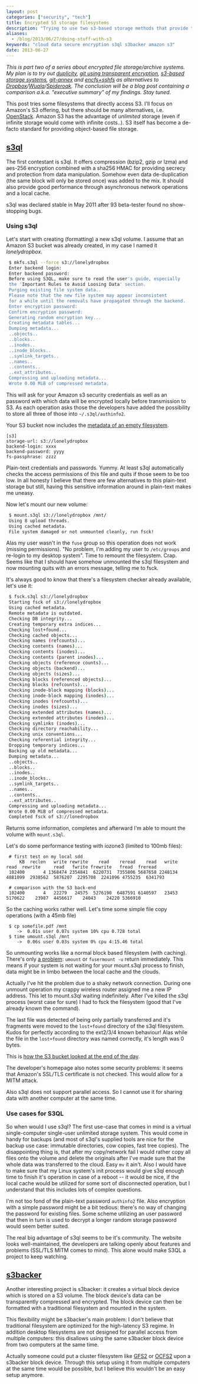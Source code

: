 ```yaml
---
layout: post
categories: ["security", "tech"]
title: Encrypted S3 storage filesystems
description: "Trying to use two s3-based storage methods that provide transparent encryption and compression"
aliases:
  - /blog/2013/06/27/doing-stuff-with-s3
keywords: "cloud data secure encryption s3ql s3backer amazon s3"
date: 2013-06-27
---
```


*This is part two of a series about encrypted file storage/archive systems. My plan is to try out [duplicity](http://www.snikt.net/blog/2013/06/23/secure-online-storage-for-backup-and-sharing-part1/), [git using transparent encryption](http://www.snikt.net/blog/2013/07/01/git-with-transparent-encryption/), [s3-based storage systems](http://www.snikt.net/blog/2013/06/27/doing-stuff-with-s3/), [git-annex](http://git-annex.branchable.com/) and [encfs+sshfs](http://blog.gauner.org/blog/2008/09/12/secure-remote-storage-with-fuse-and-encfssshfs/) as alternatives to [Dropbox](http://www.dropbox.com)/[Wuala](http://www.lacie.com/us/more/?id=10097)/[Spideroak](http://www.spideroak.com). The conclusion will be a blog post containing a comparison a.k.a. "executive summary" of my findings. Stay tuned.*

This post tries some filesystems that directly access S3. I'll focus on Amazon's S3 offering, but there should be many alternatives, i.e. [OpenStack](http://www.openstack.org). Amazon S3 has the advantage of *unlimited* storage (even if infinite storage would come with infinite costs..). S3 itself has become a de-facto standard for providing object-based file storage.

<!-- more -->

## [s3ql](https://code.google.com/p/s3ql/)

The first contestant is s3ql. It offers compression (bzip2, gzip or lzma) and aes-256 encryption combined with a sha256 HMAC for providing secrecy and protection from data manipulation. Somehow even data de-duplication (the same block will only be stored once) was added to the mix. It should also provide good performance through asynchronous network operations and a local cache.

s3ql was declared stable in May 2011 after 93 beta-tester found no show-stopping bugs.

### Using s3ql

Let's start with creating (formatting) a new s3ql volume. I assume that an Amazon S3 bucket was already created, in my case I named it *lonelydropbox*.

~~~ bash
 $ mkfs.s3ql --force s3://lonelydropbox
 Enter backend login: 
 Enter backend password: 
 Before using S3QL, make sure to read the user's guide, especially
 the 'Important Rules to Avoid Loosing Data' section.
 Purging existing file system data..
 Please note that the new file system may appear inconsistent
 for a while until the removals have propagated through the backend.
 Enter encryption password: 
 Confirm encryption password: 
 Generating random encryption key...
 Creating metadata tables...
 Dumping metadata...
 ..objects..
 ..blocks..
 ..inodes..
 ..inode_blocks..
 ..symlink_targets..
 ..names..
 ..contents..
 ..ext_attributes..
 Compressing and uploading metadata...
 Wrote 0.00 MiB of compressed metadata.
~~~

This will ask for your Amazon s3 security credentials as well as an password with which data will be encrypted locally before transmission to S3. As each operation asks those the developers have added the possibility to store all three of those into `~/.s3ql/authinfo2`.

Your S3 bucket now includes the [metadata of an empty filesystem](http://www.snikt.net/assets/2013-s3-clients/after_mkfs.png).

~~~
[s3]
storage-url: s3://lonelydropbox
backend-login: xxxx
backend-password: yyyy
fs-passphrase: zzzz
~~~

Plain-text credentials and passwords. Yummy. At least s3ql automatically checks the access permissions of this file and quits if those seem to be too low. In all honesty I believe that there are few alternatives to this plain-text storage but still, having this sensitive information around in plain-text makes me uneasy.

Now let's mount our new volume:

~~~ bash
 $ mount.s3ql s3://lonelydropbox /mnt/
 Using 8 upload threads.
 Using cached metadata.
 File system damaged or not unmounted cleanly, run fsck!
~~~

Alas my user wasn't in the `fuse` group so this operation does not work (missing permissions). "No problem, I'm adding my user to `/etc/groups` and re-login to my desktop system". Time to remount the filesystem. Crap. Seems like that I should have somehow unmounted the s3ql filesystem and now mounting quits with an errors message, telling me to fsck.

It's always good to know that there's a filesystem checker already available, let's use it:

~~~ bash
 $ fsck.s3ql s3://lonelydropbox
 Starting fsck of s3://lonelydropbox
 Using cached metadata.
 Remote metadata is outdated.
 Checking DB integrity...
 Creating temporary extra indices...
 Checking lost+found...
 Checking cached objects...
 Checking names (refcounts)...
 Checking contents (names)...
 Checking contents (inodes)...
 Checking contents (parent inodes)...
 Checking objects (reference counts)...
 Checking objects (backend)...
 Checking objects (sizes)...
 Checking blocks (referenced objects)...
 Checking blocks (refcounts)...
 Checking inode-block mapping (blocks)...
 Checking inode-block mapping (inodes)...
 Checking inodes (refcounts)...
 Checking inodes (sizes)...
 Checking extended attributes (names)...
 Checking extended attributes (inodes)...
 Checking symlinks (inodes)...
 Checking directory reachability...
 Checking unix conventions...
 Checking referential integrity...
 Dropping temporary indices...
 Backing up old metadata...
 Dumping metadata...
 ..objects..
 ..blocks..
 ..inodes..
 ..inode_blocks..
 ..symlink_targets..
 ..names..
 ..contents..
 ..ext_attributes..
 Compressing and uploading metadata...
 Wrote 0.00 MiB of compressed metadata.
 Completed fsck of s3://lonedropbox
~~~

Returns some information, completes and afterward I'm able to mount the volume with `mount.s3ql`.

Let's do some performance testing with iozone3 (limited to 100mb files):

~~~
 # first test on my local sdd
     KB  reclen   write rewrite    read    reread    read   write    read  rewrite     read   fwrite frewrite   fread  freread
 102400       4 1368474 2354841  6220731  7355806 5687658 2248134 4881099  2938562  5876207  2295708  2241096 4755235  6341793

 # comparison with the S3 back-end
 102400       4   22279   24575  5276190  6487591 6140597   23453 5170622    23987  4456617    24043    24220 5366910
~~~
So the caching works rather well. Let's time some simple file copy operations (with a 45mb file)

~~~
 $ cp somefile.pdf /mnt
    ->  0.01s user 0.07s system 10% cpu 0.728 total
 $ time umount.s3ql /mnt
    ->  0.06s user 0.03s system 0% cpu 4:15.46 total
~~~

So unmounting works like a normal block based filesystem (with caching). There's only [a problem](http://www.rath.org/s3ql-docs/umount.html): `umount` or `fusermount -u` return immediately. This means if your system is not waiting for your mount.s3ql process to finish, data might be in limbo between the local cache and the clouds.

Actually I've hit the problem due to a shaky network connection. During one unmount operation my crappy wireless router assigned me a new IP address. This let to mount.s3ql waiting indefinitely. After I've killed the s3ql process (worst case for sure) I had to fsck the filesystem (good that I've already known the command).

The last file was detected of being only partially transferred and it's fragments were moved to the `lost+found` directory of the s3ql filesystem. Kudos for perfectly according to the ext2/3/4 known behaviour! Alas while the file in the `lost+found` directory was named correctly, it's length was 0 bytes.

This is [how the S3 bucket looked at the end of the day](http://www.snikt.net/assets/2013-s3-clients/filled.png).

The developer's homepage also notes some security problems: it seems that Amazon's SSL/TLS certificate is not checked. This would allow for a MITM attack.

Also s3ql does not support parallel access. So I cannot use it for sharing data with another computer at the same time.

### Use cases for S3QL

So when would I use s3ql? The first use-case that comes in mind is a virtual single-computer single-user unlimited storage system. This would come in handy for backups (and most of s3ql's supplied tools are nice for the backup use case: immutable directories, cow copies, fast tree copies). The disappointing thing is, that after my copy/network fail I would rather copy all files onto the volume and delete the originals after I've made sure that the whole data was transferred to the cloud. Easy `mv` it ain't. Also I would have to make sure that my Linux system's init process would give s3ql enough time to finish it's operation in case of a reboot -- it would be nice, if the local cache would be utilized for some sort of disconnected operation, but I understand that this includes lots of complex questions.

I'm not too fond of the plain-text password `authinfo2` file. Also encryption with a simple password might be a bit tedious: there's no way of changing the password for existing files. Some scheme utilizing an user password that then in turn is used to decrypt a longer random storage password would seem better suited.

The real big advantage of s3ql seems to be it's community. The website looks well-maintained, the developers are talking openly about features and problems (SSL/TLS MITM comes to mind). This alone would make S3QL a project to keep watching.

## [s3backer](https://code.google.com/p/s3backer/)

Another interesting project is s3backer: it creates a virtual block device which is stored on a S3 volume. The block device's data can be transparently compressed and encrypted. The block device can then be formatted with a traditional filesystem and mounted in the system.

This flexibility might be s3backer's main problem: I don't believe that traditional filesystem are optimized for the high-latency S3 regime. In addition desktop filesystems are not designed for parallel access from multiple computers: this disallows using the same s3backer block device from two computers at the same time.

Actually someone could put a cluster filesystem like [GFS2](https://en.wikipedia.org/wiki/GFS2) or [OCFS2](https://en.wikipedia.org/wiki/OCFS2) upon a s3backer block device. Through this setup using it from multiple computers at the same time would be possible, but I believe this wouldn't be an easy setup anymore.
